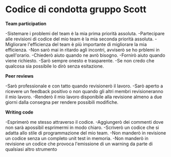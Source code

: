 # Codice di condotta gruppo Scott


**Team participation**

-Sistemare i problemi del team è la mia prima priorità assoluta.
-Partecipare alle revisioni di codice del mio team è la mia seconda priorità assoluta.
-Migliorare l'efficienza del team è più importante di migliorare la mia efficienza.
-Non sarò mai in ritardo agli incontri, avviserò se ho prblemi in quell'orario.
-Chiederò aiuto quando ne avrò bisogno.
-Fornirò aiuto quando viene richiesto.
-Sarò sempre onesto e trasparente.
-Se non credo che qualcosa sia possibile lo dirò senza esitazione.

**Peer reviews**

-Sarò professionale e con tatto quando revisionerò il lavoro.
-Sarò aperto a ricevere un feedback positivo o non quando gli altri membri revisioneranno il mio lavoro.
-Renderò il mio lavoro disponibile alla revisione almeno a due giorni dalla consegna per rendere possibili modifiche.

**Writing code**

-Esprimerò me stesso attraverso il codice.
-Aggiungerò dei commenti dove non sarà apossibil esprimermi in modo chiaro.
-Scriverò un codice che si adatta allo stile di programmazione del mio team.
-Non manderò in revisione un codice senza un completo unit test in memoria.
-Non manderò in revisione un codice che provoca l'emissione di un warning da parte di qualsiasi altro strumento